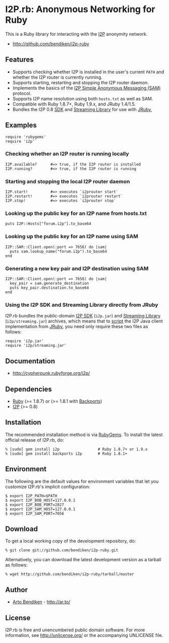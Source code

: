 I2P.rb: Anonymous Networking for Ruby
=====================================

This is a Ruby library for interacting with the [I2P][] anonymity network.

* <http://github.com/bendiken/i2p-ruby>

Features
--------

* Supports checking whether I2P is installed in the user's current `PATH`
  and whether the I2P router is currently running.
* Supports starting, restarting and stopping the I2P router daemon.
* Implements the basics of the [I2P Simple Anonymous Messaging (SAM)][SAM]
  protocol.
* Supports I2P name resolution using both `hosts.txt` as well as SAM.
* Compatible with Ruby 1.8.7+, Ruby 1.9.x, and JRuby 1.4/1.5.
* Bundles the I2P 0.8 [SDK][] and [Streaming Library][Streaming] for use
  with [JRuby][],

Examples
--------

    require 'rubygems'
    require 'i2p'

### Checking whether an I2P router is running locally

    I2P.available?      #=> true, if the I2P router is installed
    I2P.running?        #=> true, if the I2P router is running

### Starting and stopping the local I2P router daemon

    I2P.start!          #=> executes `i2prouter start`
    I2P.restart!        #=> executes `i2prouter restart`
    I2P.stop!           #=> executes `i2prouter stop`

### Looking up the public key for an I2P name from hosts.txt

    puts I2P::Hosts["forum.i2p"].to_base64

### Looking up the public key for an I2P name using SAM

    I2P::SAM::Client.open(:port => 7656) do |sam|
      puts sam.lookup_name("forum.i2p").to_base64
    end

### Generating a new key pair and I2P destination using SAM

    I2P::SAM::Client.open(:port => 7656) do |sam|
      key_pair = sam.generate_destination
      puts key_pair.destination.to_base64
    end

### Using the I2P SDK and Streaming Library directly from JRuby

I2P.rb bundles the public-domain [I2P SDK][SDK] (`i2p.jar`) and [Streaming
Library][Streaming] (`i2p/streaming.jar`) archives, which means that to
[script][JRuby howto] the I2P Java client implementation from [JRuby][], you
need only require these two files as follows:

    require 'i2p.jar'
    require 'i2p/streaming.jar'

Documentation
-------------

* <http://cypherpunk.rubyforge.org/i2p/>

Dependencies
------------

* [Ruby](http://ruby-lang.org/) (>= 1.8.7) or (>= 1.8.1 with [Backports][])
* [I2P](http://www.i2p2.de/download.html) (>= 0.8)

Installation
------------

The recommended installation method is via [RubyGems](http://rubygems.org/).
To install the latest official release of I2P.rb, do:

    % [sudo] gem install i2p                 # Ruby 1.8.7+ or 1.9.x
    % [sudo] gem install backports i2p       # Ruby 1.8.1+

Environment
-----------

The following are the default values for environment variables that let
you customize I2P.rb's implicit configuration:

    $ export I2P_PATH=$PATH
    $ export I2P_BOB_HOST=127.0.0.1
    $ export I2P_BOB_PORT=2827
    $ export I2P_SAM_HOST=127.0.0.1
    $ export I2P_SAM_PORT=7656

Download
--------

To get a local working copy of the development repository, do:

    % git clone git://github.com/bendiken/i2p-ruby.git

Alternatively, you can download the latest development version as a tarball
as follows:

    % wget http://github.com/bendiken/i2p-ruby/tarball/master

Author
------

* [Arto Bendiken](mailto:arto.bendiken@gmail.com) - <http://ar.to/>

License
-------

I2P.rb is free and unencumbered public domain software. For more
information, see <http://unlicense.org/> or the accompanying UNLICENSE file.

[I2P]:         http://www.i2p2.de/
[SDK]:         http://www.i2p2.de/package-client.html
[Streaming]:   http://www.i2p2.de/package-streaming.html
[SAM]:         http://www.i2p2.de/samv3.html
[BOB]:         http://bob.i2p.to/bridge.htm
[JRuby]:       http://jruby.org/
[JRuby howto]: http://kenai.com/projects/jruby/pages/CallingJavaFromJRuby
[Backports]:   http://rubygems.org/gems/backports
